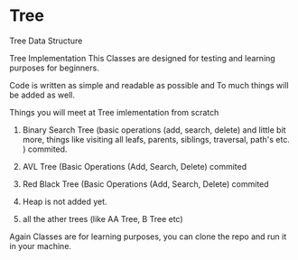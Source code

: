 # Tree
Tree Data Structure

Tree Implementation This Classes are designed for testing and learning purposes for beginners.

Code is written as simple and readable as possible and To much things will be added as well. 

Things you will meet at Tree imlementation from scratch

1. Binary Search Tree (basic operations (add, search, delete) and little bit more, 
   things like visiting all leafs, parents, siblings, traversal, path's etc. ) commited.

2. AVL Tree (Basic Operations (Add, Search, Delete) commited 

3. Red Black Tree (Basic Operations (Add, Search, Delete) commited

4. Heap is not added yet. 

5. all the ather trees (like AA Tree, B Tree etc)

Again Classes are for learning purposes, you can clone the repo and run it in your machine.

